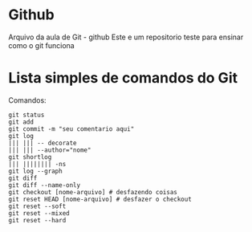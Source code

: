 # Github

Arquivo da aula de Git - github
Este e um repositorio teste para ensinar como o git funciona

# Lista simples de comandos do Git
Comandos:

    git status
    git add 
    git commit -m "seu comentario aqui"
    git log
    ||| ||| -- decorate
    ||| ||| --author="nome"
    git shortlog
    ||| |||||||| -ns
    git log --graph
    git diff
    git diff --name-only
    git checkout [nome-arquivo] # desfazendo coisas
    git reset HEAD [nome-arquivo] # desfazer o checkout
    git reset --soft
    git reset --mixed
    git reset --hard


